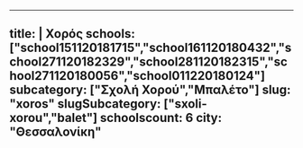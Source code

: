 
---
title: |
   Χορός
schools: ["school151120181715","school161120180432","school271120182329","school281120182315","school271120180056","school011220180124"]
subcategory: ["Σχολή Χορού","Μπαλέτο"]
slug: "xoros"
slugSubcategory: ["sxoli-xorou","balet"]
schoolscount: 6
city: "Θεσσαλονίκη"
---


